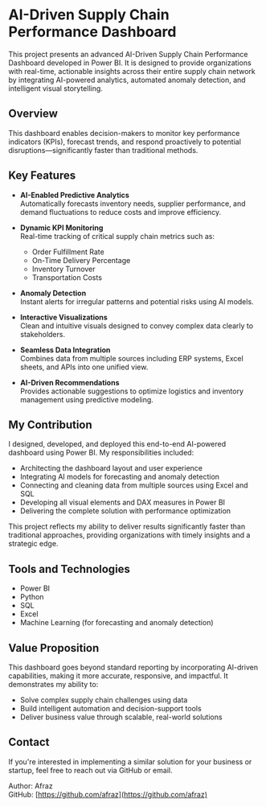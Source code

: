 # AI-Driven Supply Chain Performance Dashboard

This project presents an advanced AI-Driven Supply Chain Performance Dashboard developed in Power BI. It is designed to provide organizations with real-time, actionable insights across their entire supply chain network by integrating AI-powered analytics, automated anomaly detection, and intelligent visual storytelling.

## Overview

This dashboard enables decision-makers to monitor key performance indicators (KPIs), forecast trends, and respond proactively to potential disruptions—significantly faster than traditional methods.

## Key Features

- **AI-Enabled Predictive Analytics**  
  Automatically forecasts inventory needs, supplier performance, and demand fluctuations to reduce costs and improve efficiency.

- **Dynamic KPI Monitoring**  
  Real-time tracking of critical supply chain metrics such as:
  - Order Fulfillment Rate
  - On-Time Delivery Percentage
  - Inventory Turnover
  - Transportation Costs

- **Anomaly Detection**  
  Instant alerts for irregular patterns and potential risks using AI models.

- **Interactive Visualizations**  
  Clean and intuitive visuals designed to convey complex data clearly to stakeholders.

- **Seamless Data Integration**  
  Combines data from multiple sources including ERP systems, Excel sheets, and APIs into one unified view.

- **AI-Driven Recommendations**  
  Provides actionable suggestions to optimize logistics and inventory management using predictive modeling.

## My Contribution

I designed, developed, and deployed this end-to-end AI-powered dashboard using Power BI. My responsibilities included:

- Architecting the dashboard layout and user experience
- Integrating AI models for forecasting and anomaly detection
- Connecting and cleaning data from multiple sources using Excel and SQL
- Developing all visual elements and DAX measures in Power BI
- Delivering the complete solution with performance optimization

This project reflects my ability to deliver results significantly faster than traditional approaches, providing organizations with timely insights and a strategic edge.

## Tools and Technologies

- Power BI
- Python
- SQL
- Excel
- Machine Learning (for forecasting and anomaly detection)

## Value Proposition

This dashboard goes beyond standard reporting by incorporating AI-driven capabilities, making it more accurate, responsive, and impactful. It demonstrates my ability to:

- Solve complex supply chain challenges using data
- Build intelligent automation and decision-support tools
- Deliver business value through scalable, real-world solutions

## Contact

If you're interested in implementing a similar solution for your business or startup, feel free to reach out via GitHub or email.

Author: Afraz  
GitHub: [https://github.com/afraz](https://github.com/afraz)
